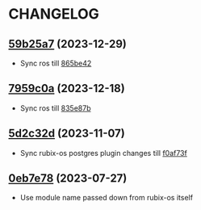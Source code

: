 # CHANGELOG

## [59b25a7](https://github.com/NubeIO/module-core-modbus/tree/59b25a7829593eb1fb968f4b9d3e181347fdc56f) (2023-12-29)
- Sync ros till [865be42](https://github.com/NubeIO/rubix-os/tree/865be423cbf5bfe3878ec264a6cd6f81a1907a87)

## [7959c0a](https://github.com/NubeIO/module-core-modbus/tree/7959c0aab006f60becb7718e45958d6520c3f859) (2023-12-18)
- Sync ros till [835e87b](https://github.com/NubeIO/rubix-os/tree/835e87b93a4586a5b1a31965b1dcfbce20acc0af)

## [5d2c32d](https://github.com/NubeIO/module-core-modbus/pull/3/commits/5d2c32dc1646200bb51a4932b00eb3b042431b3d) (2023-11-07)
- Sync rubix-os postgres plugin changes till [f0af73f](https://github.com/NubeIO/rubix-os/tree/f0af73ff82c00c0ab85ab1686544bd90492d6a63)

## [0eb7e78](https://github.com/NubeIO/module-core-modbus/commit/0eb7e786264954be2e7143592b86c44cd70050f6) (2023-07-27)
- Use module name passed down from rubix-os itself
